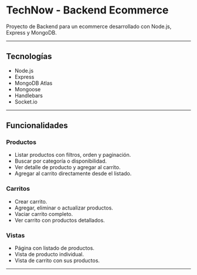 # TechNow - Backend Ecommerce

Proyecto de Backend para un ecommerce desarrollado con Node.js, Express y MongoDB.

---

## Tecnologías

- Node.js
- Express
- MongoDB Atlas
- Mongoose
- Handlebars
- Socket.io

---

## Funcionalidades

### Productos
- Listar productos con filtros, orden y paginación.
- Buscar por categoría o disponibilidad.
- Ver detalle de producto y agregar al carrito.
- Agregar al carrito directamente desde el listado.

### Carritos
- Crear carrito.
- Agregar, eliminar o actualizar productos.
- Vaciar carrito completo.
- Ver carrito con productos detallados.

### Vistas
- Página con listado de productos.
- Vista de producto individual.
- Vista de carrito con sus productos.

---